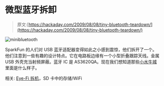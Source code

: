 # 微型蓝牙拆卸

> 原文:[https://hackaday.com/2009/08/08/tiny-bluetooth-teardown/](https://hackaday.com/2009/08/08/tiny-bluetooth-teardown/)

![minibluetooth](../Images/7afc378f51edfd97ff40e88b666900c7.png "minibluetooth")

SparkFun 的人们对 USB 蓝牙适配器变得如此之小感到震惊，他们拆开了一个。他们注意到一些有趣的设计特点。它在电路板边缘有一个小型折叠跟踪天线。金属 USB 外壳充当射频屏蔽。蓝牙 IC 是 AS3620QA。现在我们想知道那些[小水牛城](http://www.engadget.com/2009/08/07/buffalo-adds-16gb-microsd-card-reader-to-its-line-of-incredibl/ "Buffalo adds 16GB microSD card / reader to its line of incredibly small USB memory")里面是什么样子。

相关: [Eye-Fi 拆机](http://hackaday.com/2009/02/01/eye-fi-teardown/ "Eye-Fi teardown  - Hack a Day")，SD 卡中的存储/WiFi